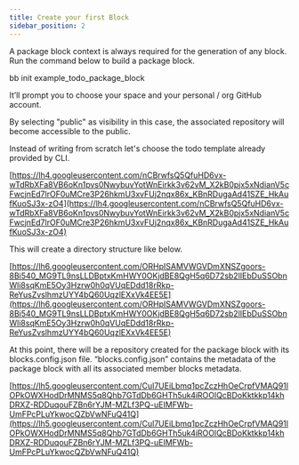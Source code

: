 ```yaml
---
title: Create your first Block
sidebar_position: 2
---
```


A package block context is always required for the generation of any block. Run the command below to build a package block.

bb init example_todo_package_block

It’ll prompt you to choose your space and your personal / org GitHub account.

By selecting "public" as visibility in this case, the associated repository will become accessible to the public.

Instead of writing from scratch let's choose the todo template already provided by CLI.

[https://lh4.googleusercontent.com/nCBrwfsQ5QfuHD6vx-wTdRbXFa8VB6oKn1pvs0NwybuvYotWnEirkk3v62vM_X2kB0pjx5xNdianV5cFwcjnEd7lrOF0uMCre3P26hkmU3xvFUj2nqx86x_KBnRDugaAd41SZE_HkAufKuoSJ3x-zO4](https://lh4.googleusercontent.com/nCBrwfsQ5QfuHD6vx-wTdRbXFa8VB6oKn1pvs0NwybuvYotWnEirkk3v62vM_X2kB0pjx5xNdianV5cFwcjnEd7lrOF0uMCre3P26hkmU3xvFUj2nqx86x_KBnRDugaAd41SZE_HkAufKuoSJ3x-zO4)

This will create a directory structure like below.

[https://lh6.googleusercontent.com/ORHpISAMVWGVDmXNSZgoors-8Bi540_MG9TL9nsLLDBptxKmHWY0OKjdBE8QgH5q6D72sb2lIEbDuSSObnWli8sqKmE5Oy3Hzrw0h0qVUqEDdd18rRkp-ReYusZvslhmzUYY4bQ60UqzlEXxVk4EE5E](https://lh6.googleusercontent.com/ORHpISAMVWGVDmXNSZgoors-8Bi540_MG9TL9nsLLDBptxKmHWY0OKjdBE8QgH5q6D72sb2lIEbDuSSObnWli8sqKmE5Oy3Hzrw0h0qVUqEDdd18rRkp-ReYusZvslhmzUYY4bQ60UqzlEXxVk4EE5E)

At this point, there will be a repository created for the package block with its blocks.config.json file. “blocks.config.json” contains the metadata of the package block with all its associated member blocks metadata.

[https://lh5.googleusercontent.com/Cul7UEiLbmq1pcZczHhOeCrpfVMAQ91lOPkOWXHodDrMNMS5q8Qhb7GTdDb6GHTh5uk4iROOlQcBDoKktkkp14khDRXZ-RDDuqouFZBn6rYJM-MZLf3PQ-uEIMFWb-UmFPcPLuYkwocQZbVwNFuQ41Q](https://lh5.googleusercontent.com/Cul7UEiLbmq1pcZczHhOeCrpfVMAQ91lOPkOWXHodDrMNMS5q8Qhb7GTdDb6GHTh5uk4iROOlQcBDoKktkkp14khDRXZ-RDDuqouFZBn6rYJM-MZLf3PQ-uEIMFWb-UmFPcPLuYkwocQZbVwNFuQ41Q)